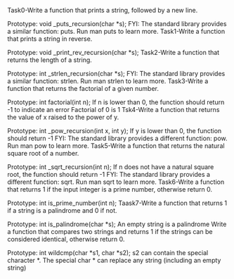 Task0-Write a function that prints a string, followed by a new line.

Prototype: void _puts_recursion(char *s);
FYI: The standard library provides a similar function: puts. Run man puts to learn more.
Task1-Write a function that prints a string in reverse.

Prototype: void _print_rev_recursion(char *s);
Task2-Write a function that returns the length of a string.

Prototype: int _strlen_recursion(char *s);
FYI: The standard library provides a similar function: strlen. Run man strlen to learn more.
Task3-Write a function that returns the factorial of a given number.

Prototype: int factorial(int n);
If n is lower than 0, the function should return -1 to indicate an error
Factorial of 0 is 1
Tsk4-Write a function that returns the value of x raised to the power of y.

Prototype: int _pow_recursion(int x, int y);
If y is lower than 0, the function should return -1
FYI: The standard library provides a different function: pow. Run man pow to learn more.
Task5-Write a function that returns the natural square root of a number.

Prototype: int _sqrt_recursion(int n);
If n does not have a natural square root, the function should return -1
FYI: The standard library provides a different function: sqrt. Run man sqrt to learn more.
Task6-Write a function that returns 1 if the input integer is a prime number, otherwise return 0.

Prototype: int is_prime_number(int n);
Taask7-Write a function that returns 1 if a string is a palindrome and 0 if not.

Prototype: int is_palindrome(char *s);
An empty string is a palindrome
Write a function that compares two strings and returns 1 if the strings can be considered identical, otherwise return 0.

Prototype: int wildcmp(char *s1, char *s2);
s2 can contain the special character *.
The special char * can replace any string (including an empty string)
